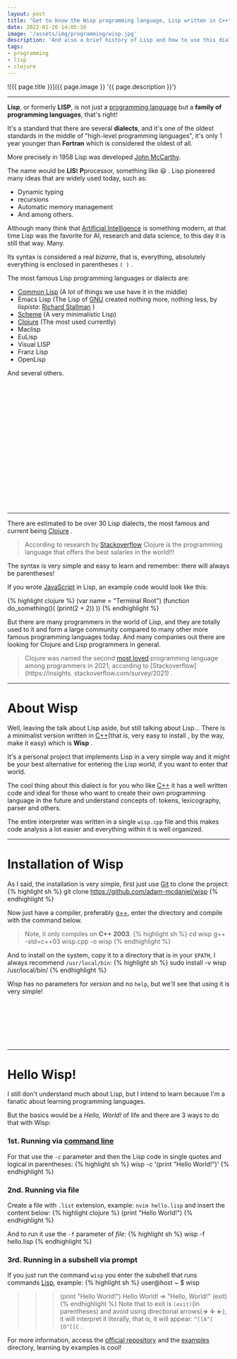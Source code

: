 ```yaml
---
layout: post
title: "Get to know the Wisp programming language, Lisp written in C++"
date: 2022-01-26 14:05:16
image: '/assets/img/programming/wisp.jpg'
description: 'And also a brief history of Lisp and how to use this dialect of the parentheses family more.'
tags:
- programming
- lisp
- clojure
---
```


![{{ page.title }}]({{ page.image }} '{{ page.description }}')

---

**Lisp**, or formerly **LISP**, is not just a [programming language](https://terminalroot.com/hello-world-in-25-programming-languages-proposal-docs-and-links/) but a **family of programming languages**, that's right!

It's a standard that there are several **dialects**, and it's one of the oldest standards in the middle of "high-level programming languages", it's only 1 year younger than **Fortran** which is considered the oldest of all.

More precisely in 1958 Lisp was developed [John McCarthy](https://en.wikipedia.org/wiki/John_McCarthy_(computer_scientist)).

The name would be **LIS**t **P**processor, something like 😃 . Lisp pioneered many ideas that are widely used today, such as:
- Dynamic typing
- recursions
- Automatic memory management
- And among others.

Although many think that [Artificial Intelligence](https://terminalroot.com/tags/#ai) is something modern, at that time Lisp was the favorite for AI, research and data science, to this day it is still that way. Many.

Its syntax is considered a real *bizarre*, that is, everything, absolutely everything is enclosed in parentheses `( )` .

The most famous Lisp programming languages or dialects are:
- [Common Lisp](http://common-lisp.net/) (A lot of things we use have it in the middle)
- Emacs Lisp (The Lisp of [GNU](https://terminalroot.com/tags#gnu) created nothing more, nothing less, by *lispista*: [Richard Stallman](https://stallman.org/) )
- [Scheme](http://www.scheme-reports.org/) (A very minimalistic Lisp)
- [Clojure](https://clojure.org/) (The most used currently)
- Maclisp
- EuLisp
- Visual LISP
- Franz Lisp
- OpenLisp

And several others.


<!-- SQUARE - GAMES ROOT -->
<script async src="//pagead2.googlesyndication.com/pagead/js/adsbygoogle.js"></script>
<ins class="adsbygoogle"
style="display:inline-block;width:336px;height:280px"
data-ad-client="ca-pub-2838251107855362"
data-ad-slot="5351066970"></ins>
<script>
(adsbygoogle = window.adsbygoogle || []).push({});
</script>

---

There are estimated to be over 30 Lisp dialects, the most famous and current being [Clojure](https://clojure.org/) .
> According to research by [Stackoverflow](https://insights.stackoverflow.com/survey/2021) Clojure is the programming language that offers the best salaries in the world!!!

The syntax is very simple and easy to learn and remember: there will always be parentheses!

If you wrote [JavaScript](https://terminalroot.com/tags#javascript) in Lisp, an example code would look like this:

{% highlight clojure %}
(var name = "Terminal Root")
(function do_something()(
  (print(2 + 2))
))
{% endhighlight %}

But there are many programmers in the world of Lisp, and they are totally used to it and form a large community compared to many other more famous programming languages today. And many companies out there are looking for Clojure and Lisp programmers in general.

> Clojure was named the second [most loved](https://insights.stackoverflow.com/survey/2021) programming language among programmers in 2021, according to [Stackoverflow](https://insights. stackoverflow.com/survey/2021) .

---

# About Wisp
Well, leaving the talk about Lisp aside, but still talking about Lisp... There is a minimalist version written in [C++](https://terminalroot.com/tags#cpp)(that is, very easy to install , by the way, make it easy) which is **Wisp** .

It's a personal project that implements Lisp in a very simple way and it might be your best alternative for entering the Lisp world, if you want to enter that world.

The cool thing about this dialect is for you who like [C++](https://terminalroot.com/tags#cpp) it has a well written code and ideal for those who want to create their own programming language in the future and understand concepts of: tokens, lexicography, parser and others.

The entire interpreter was written in a single `wisp.cpp` file and this makes code analysis a lot easier and everything within it is well organized.

---

# Installation of Wisp
As I said, the installation is very simple, first just use [Git](https://terminalroot.com/tags#git) to clone the project:
{% highlight sh %}
git clone https://github.com/adam-mcdaniel/wisp
{% endhighlight %}

Now just have a compiler, preferably [g++](https://terminalroot.com/tags#gcc), enter the directory and compile with the command below.
> Note, it only compiles on **C++ 2003**.
{% highlight sh %}
cd wisp
g++ -std=c++03 wisp.cpp -o wisp
{% endhighlight %}

And to install on the system, copy it to a directory that is in your `$PATH`, I always recommend `/usr/local/bin`:
{% highlight sh %}
sudo install -v wisp /usr/local/bin/
{% endhighlight %}

Wisp has no parameters for *version* and no `help`, but we'll see that using it is very simple!


<!-- MINI ADS -->
<script async src="//pagead2.googlesyndication.com/pagead/js/adsbygoogle.js"></script>
<!-- Games Root -->
<ins class="adsbygoogle"
style="display:inline-block;width:730px;height:95px"
data-ad-client="ca-pub-2838251107855362"
data-ad-slot="5351066970"></ins>
<script>
(adsbygoogle = window.adsbygoogle || []).push({});
</script>

---

# Hello Wisp!
I still don't understand much about Lisp, but I intend to learn because I'm a fanatic about learning programming languages.

But the basics would be a *Hello, World!* of life and there are 3 ways to do that with Wisp:

### 1st. Running via [command line](https://terminalroot.com/tags#comandos)
For that use the `-c` parameter and then the Lisp code in single quotes and logical in parentheses:
{% highlight sh %}
wisp -c '(print "Hello World!")'
{% endhighlight %}

### 2nd. Running via file
Create a file with `.list` extension, example: `nvim hello.lisp` and insert the content below:
{% highlight clojure %}
(print "Hello World!")
{% endhighlight %}

And to run it use the `-f` parameter of *file*:
{% highlight sh %}
wisp -f hello.lisp
{% endhighlight %}

### 3rd. Running in a subshell via prompt
If you just run the command `wisp` you enter the subshell that runs commands [Lisp](https://en.wikipedia.org/wiki/Lisp_(programming_language)), example:
{% highlight sh %}
user@host ~ $ wisp
>>> (print "Hello World!")
Hello World!
 => "Hello, World!"
>>> (exit)
{% endhighlight %}
> Note that to exit is `(exit)`(in parentheses) and avoid using directional arrows(**→ ↓ ←**), it will interpret it literally, that is, it will appear: `^[[A^[ [D^[[C` .

For more information, access the [official repository](https://github.com/adam-mcdaniel/wisp) and the [examples](https://github.com/adam-mcdaniel/wisp/tree/main/examples) directory, learning by examples is cool!

